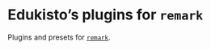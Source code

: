 # Edukisto’s plugins for `remark`

Plugins and presets for [`remark`](https://github.com/remarkjs/remark).
